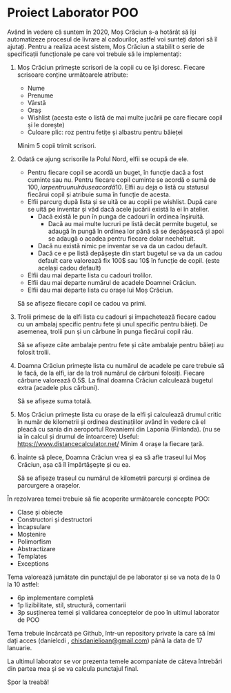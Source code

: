 # Proiect Laborator POO

Având în vedere că suntem în 2020, Moș Crăciun s-a hotărât să își automatizeze procesul de livrare al cadourilor, astfel voi sunteți datori să îl ajutați. Pentru a realiza acest sistem, Moș Crăciun a stabilit o serie de specificații funcționale pe care voi trebuie să le implementați:

1. Moș Crăciun primește scrisori de la copii cu ce își doresc. Fiecare scrisoare conține următoarele atribute:
    * Nume
    * Prenume
    * Vârstă
    * Oraș
    * Wishlist (acesta este o listă de mai multe jucării pe care fiecare copil și le dorește)
    * Culoare plic: roz pentru fetițe și albastru pentru băieței

    Minim 5 copii trimit scrisori.

1. Odată ce ajung scrisorile la Polul Nord, elfii se ocupă de ele.
	* Pentru fiecare copil se acordă un buget, în funcție dacă a fost cuminte sau nu. Pentru fiecare copil cuminte se acordă o sumă de 100$, iar pentru unul rău se acordă 10$. Elfii au deja o listă cu statusul fiecărui copil și atribuie suma în funcție de acesta.
	* Elfii parcurg după lista și se uită ce au copiii pe wishlist. După care se uită pe inventar și văd dacă acele jucării există la ei în atelier.
		* Dacă există le pun în punga de cadouri în ordinea înșiruită.
			* Dacă au mai multe lucruri pe listă decât permite bugetul, se adaugă în pungă în ordinea lor până să se depășească și apoi se adaugă o acadea pentru fiecare dolar necheltuit.
		* Dacă nu există nimic pe inventar se va da un cadou default.
		* Dacă ce e pe listă depășește din start bugetul se va da un cadou default care valorează fix 100$ sau 10$ în funcție de copil. (este același cadou default)
	* Elfii dau mai departe lista cu cadouri trolilor.
	* Elfii dau mai departe numărul de acadele Doamnei Crăciun.
	* Elfii dau mai departe lista cu orașe lui Moș Crăciun.

    Să se afișeze fiecare copil ce cadou va primi.

1. Trolii primesc de la elfi lista cu cadouri și împachetează fiecare cadou cu un ambalaj specific pentru fete și unul specific pentru băieți.
De asemenea, trolii pun și un cărbune în punga fiecărui copil rău.

    Să se afișeze câte ambalaje pentru fete și câte ambalaje pentru băieți au folosit trolii.

1. Doamna Crăciun primește lista cu numărul de acadele pe care trebuie să le facă, de la elfi, iar de la troli numărul de cărbuni folosiți.
Fiecare cărbune valorează 0.5$.
La final doamna Crăciun calculează bugetul extra (acadele plus cărbuni).

    Să se afișeze suma totală.

1. Moș Crăciun primește lista cu orașe de la elfi și calculează drumul critic în număr de kilometrii și ordinea destinațiilor având în vedere că el pleacă cu sania din aeroportul Rovaniemi din Laponia (Finlanda). (nu se ia în calcul și drumul de întoarcere)
	Useful: https://www.distancecalculator.net/
Minim 4 orașe la fiecare țară.

1. Înainte să plece, Doamna Crăciun vrea și ea să afle traseul lui Moș Crăciun, așa că îl împărtășește și cu ea.

	Să se afișeze traseul cu numărul de kilometrii parcurși și ordinea de parcurgere a orașelor.

În rezolvarea temei trebuie să fie acoperite următoarele concepte POO:
* Clase și obiecte
* Constructori și destructori
* Încapsulare
* Moștenire
* Polimorfism
* Abstractizare
* Templates
* Exceptions

Tema valorează jumătate din punctajul de pe laborator și se va nota de la 0 la 10 astfel:
* 6p implementare completă
* 1p lizibilitate, stil, structură, comentarii
* 3p susținerea temei și validarea conceptelor de poo în ultimul laborator de POO

Tema trebuie încărcată pe Github, într-un repository private la care să îmi dați acces (danielcdi , chisdanielioan@gmail.com) până la data de 17 Ianuarie.

La ultimul laborator se vor prezenta temele acompaniate de câteva întrebări din partea mea și se va calcula punctajul final.

Spor la treabă!
